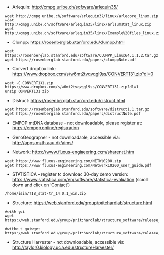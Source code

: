 * Arlequin: http://cmpg.unibe.ch/software/arlequin35/

```
wget http://cmpg.unibe.ch/software/arlequin35/linux/arlecore_linux.zip
wget http://cmpg.unibe.ch/software/arlequin35/linux/arlsumstat_linux.zip
wget http://cmpg.unibe.ch/software/arlequin35/linux/Example%20files_linux.zip
```

* Clumpp: https://rosenberglab.stanford.edu/clumpp.html

```
wget https://rosenberglab.stanford.edu/software/CLUMPP_Linux64.1.1.2.tar.gz
wget https://rosenberglab.stanford.edu/papers/clumppNote.pdf
```

* Convert dropbox link: https://www.dropbox.com/s/w6mt2tvqvqgl9ss/CONVERT131.zip?dl=0

```
wget -O CONVERT131.zip https://www.dropbox.com/s/w6mt2tvqvqgl9ss/CONVERT131.zip?dl=1
unzip CONVERT131.zip
```

* Distruct: https://rosenberglab.stanford.edu/distruct.html

```
wget https://rosenberglab.stanford.edu/software/distruct1.1.tar.gz
wget https://rosenberglab.stanford.edu/papers/distructNote.pdf
```

* EMPOP mtDNA database - not downloadable, please register at: https://empop.online/registration

* GenoGeographer - not downloadable, accessible via: http://apps.math.aau.dk/aims/

* Network: https://www.fluxus-engineering.com/sharenet.htm

```
wget https://www.fluxus-engineering.com/NETW10200.zip
wget https://www.fluxus-engineering.com/Network10200_user_guide.pdf
```

* STATISTICA – register to download 30-day demo version: https://www.statistica.com/en/software/statistica-evaluation  (scroll down and click on ‘Contact’)
```
/home/isin/TIB_stat-tr_14.0.1_win.zip
```

* Structure: https://web.stanford.edu/group/pritchardlab/structure.html

```
#with gui
wget https://web.stanford.edu/group/pritchardlab/structure_software/release_versions/v2.3.4/release/structure_linux_frontend.tar.gz
```

```
#without guiwget https://web.stanford.edu/group/pritchardlab/structure_software/release_versions/v2.3.4/release/structure_linux_console.tar.gz
```

* Structure Harvester - not downloadable, accessible via: http://taylor0.biology.ucla.edu/structureHarvester/

